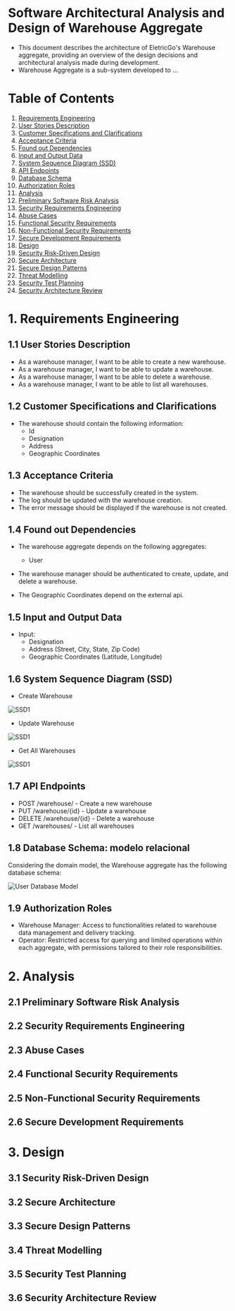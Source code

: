 # Software Architectural Analysis and Design of Warehouse Aggregate
- This document describes the architecture of EletricGo's Warehouse aggregate, providing an overview of the design decisions and architectural analysis made during development.
- Warehouse Aggregate is a sub-system developed to ...

# Table of Contents
1. [Requirements Engineering](#1-requirements-engineering)
  1. [User Stories Description](#11-user-stories-description)
  2. [Customer Specifications and Clarifications](#12-customer-specifications-and-clarifications)
  3. [Acceptance Criteria](#13-acceptance-criteria)
  4. [Found out Dependencies](#14-found-out-dependencies)
  5. [Input and Output Data](#15-input-and-output-data)
  6. [System Sequence Diagram (SSD)](#16-system-sequence-diagram-ssd)
  7. [API Endpoints](#17-api-endpoints)
  8. [Database Schema](#18-database-schema)
  9. [Authorization Roles](#19-authorization-roles)
2. [Analysis](#2-analysis)
  1. [Preliminary Software Risk Analysis](#21-preliminary-software-risk-analysis)
  2. [Security Requirements Engineering](#22-security-requirements-engineering)
  3. [Abuse Cases](#23-abuse-cases)
  4. [Functional Security Requirements](#24-functional-security-requirements)
  5. [Non-Functional Security Requirements](#25-non-functional-security-requirements)
  6. [Secure Development Requirements](#26-secure-development-requirements)
3. [Design](#3-design)
  1. [Security Risk-Driven Design](#31-security-risk-driven-design)
  2. [Secure Architecture](#32-secure-architecture)
  3. [Secure Design Patterns](#33-secure-design-patterns)
  4. [Threat Modelling](#34-threat-modelling)
  5. [Security Test Planning](#35-security-test-planning)
  6. [Security Architecture Review](#36-security-architecture-review)

# 1. Requirements Engineering

## 1.1 User Stories Description

- As a warehouse manager, I want to be able to create a new warehouse.
- As a warehouse manager, I want to be able to update a warehouse.
- As a warehouse manager, I want to be able to delete a warehouse.
- As a warehouse manager, I want to be able to list all warehouses.

## 1.2 Customer Specifications and Clarifications

- The warehouse should contain the following information:
  - Id
  - Designation
  - Address
  - Geographic Coordinates

## 1.3 Acceptance Criteria

- The warehouse should be successfully created in the system.
- The log should be updated with the warehouse creation.
- The error message should be displayed if the warehouse is not created.

## 1.4 Found out Dependencies

- The warehouse aggregate depends on the following aggregates:
  - User

- The warehouse manager should be authenticated to create, update, and delete a warehouse.
- The Geographic Coordinates depend on the external api.

## 1.5 Input and Output Data

- Input:
  - Designation
  - Address (Street, City, State, Zip Code)
  - Geographic Coordinates (Latitude, Longitude)

## 1.6 System Sequence Diagram (SSD)

- Create Warehouse

![SSD1](./diagrams/Level1_ProcessView_CreateWarehouse.svg)

- Update Warehouse

![SSD1](./diagrams/Level1_ProcessView_EditWarehouse.svg)

- Get All Warehouses

![SSD1](./diagrams/Level1_ProcessView_GetAllWarehouse.svg)

## 1.7 API Endpoints

- POST /warehouse/ - Create a new warehouse
- PUT /warehouse/{id} - Update a warehouse
- DELETE /warehouse/{id} - Delete a warehouse
- GET /warehouses/ - List all warehouses

## 1.8 Database Schema: modelo relacional

Considering the domain model, the Warehouse aggregate has the following database schema:

![User Database Model](./diagrams/warehouse_database_schema.png)

## 1.9 Authorization Roles

- Warehouse Manager: Access to functionalities related to warehouse data management and delivery tracking.
- Operator: Restricted access for querying and limited operations within each aggregate, with permissions tailored to their role responsibilities.

# 2. Analysis

## 2.1 Preliminary Software Risk Analysis

## 2.2 Security Requirements Engineering

## 2.3 Abuse Cases

## 2.4 Functional Security Requirements

## 2.5 Non-Functional Security Requirements

## 2.6 Secure Development Requirements

# 3. Design

## 3.1 Security Risk-Driven Design

## 3.2 Secure Architecture

## 3.3 Secure Design Patterns

## 3.4 Threat Modelling

## 3.5 Security Test Planning

## 3.6 Security Architecture Review